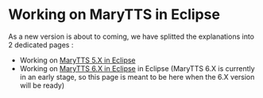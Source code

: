 # Working on MaryTTS in Eclipse #

As a new version is about to coming, we have splitted the explanations into 2 dedicated pages :

- Working on [MaryTTS 5.X in Eclipse](Eclipse_5.X)
- Working on [MaryTTS 6.X in Eclipse](Eclipse_6.X) in Eclipse (MaryTTS 6.X is currently in an early
  stage, so this page is meant to be here when the 6.X version will be ready)
